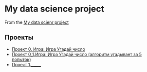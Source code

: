 # My data science project
From the [My data scienr project](https://github.com/CheshirSml/sf_data_science/tree/main)

## Проекты

* [Проект 0. Игра: Игра Угадай число](https://github.com/CheshirSml/sf_data_science/tree/main/Project_0)
* [Проект 0_1.Игра: Игра Угадай число (алгоритм угадывает за 5 попыток)](https://github.com/CheshirSml/sf_data_science/tree/main/Project_0_1)
* [Проект 1._____](____)

